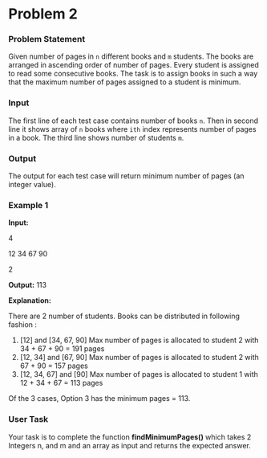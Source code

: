 # Problem 2

### Problem Statement

Given number of pages in `n` different books and `m` students. The books are arranged in ascending order of number of pages. Every student is assigned to read some consecutive books. The task is to assign books in such a way that the maximum number of pages assigned to a student is minimum.

### Input

The first line of each test case contains number of books `n`. Then in second line it shows array of `n` books where `ith` index represents number of pages in a book. The third line shows number of students `m`.

### Output

The output for each test case will return minimum number of pages (an integer value).

### Example 1

**Input:**

4

12 34 67 90

2

**Output:**
113

**Explanation:**

There are 2 number of students. Books can be distributed
in following fashion :

1. [12] and [34, 67, 90]
   Max number of pages is allocated to student
   2 with 34 + 67 + 90 = 191 pages
2. [12, 34] and [67, 90]
   Max number of pages is allocated to student
   2 with 67 + 90 = 157 pages
3. [12, 34, 67] and [90]
   Max number of pages is allocated to student
   1 with 12 + 34 + 67 = 113 pages

Of the 3 cases, Option 3 has the minimum pages = 113.

### User Task

Your task is to complete the function **findMinimumPages()** which takes 2 Integers n, and m and an array as input and returns the expected answer.
